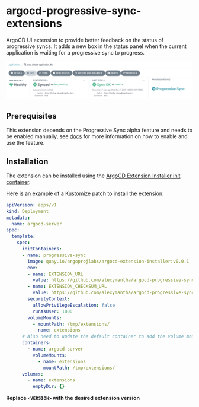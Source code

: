 # argocd-progressive-sync-extensions

ArgoCD UI extension to provide better feedback on the status of progressive syncs. It adds a new box in the status panel when the current application is waiting for a progressive sync to progress.

![Demo](docs/demo.png)

## Prerequisites

This extension depends on the Progressive Sync alpha feature and needs to be enabled manually, see [docs](https://argo-cd.readthedocs.io/en/stable/operator-manual/applicationset/Progressive-Syncs/) for more information on how to enable and use the feature.

## Installation
The extension can be installed using the [ArgoCD Extension Installer init container](https://github.com/argoproj-labs/argocd-extension-installer). 

Here is an example of a Kustomize patch to install the extension: 
```yaml
apiVersion: apps/v1
kind: Deployment
metadata:
  name: argocd-server
spec:
  template:
    spec:
      initContainers:
      - name: progressive-sync
        image: quay.io/argoprojlabs/argocd-extension-installer:v0.0.1
        env:
        - name: EXTENSION_URL
          value: https://github.com/alexymantha/argocd-progressive-sync-extension/releases/download/<VERSION>/extension.tar.gz
        - name: EXTENSION_CHECKSUM_URL
          value: https://github.com/alexymantha/argocd-progressive-sync-extension/releases/download/<VERSION>/checksum.txt
        securityContext:
          allowPrivilegeEscalation: false
          runAsUser: 1000
        volumeMounts:
          - mountPath: /tmp/extensions/
            name: extensions
      # Also need to update the default container to add the volume mount and define the volume
      containers:
        - name: argocd-server
          volumeMounts:
            - name: extensions
              mountPath: /tmp/extensions/
      volumes:
        - name: extensions
          emptyDir: {}
```
**Replace `<VERSION>` with the desired extension version**
